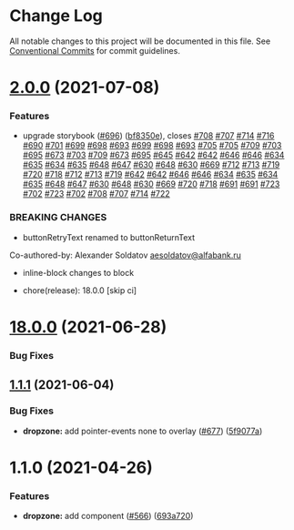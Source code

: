 # Change Log

All notable changes to this project will be documented in this file.
See [Conventional Commits](https://conventionalcommits.org) for commit guidelines.

# [2.0.0](https://github.com/alfa-laboratory/core-components/compare/@alfalab/core-components-dropzone@1.1.1...@alfalab/core-components-dropzone@2.0.0) (2021-07-08)


### Features

* upgrade storybook ([#696](https://github.com/alfa-laboratory/core-components/issues/696)) ([bf8350e](https://github.com/alfa-laboratory/core-components/commit/bf8350ebfd238b6c63ac30545ac32ca933f498d6)), closes [#708](https://github.com/alfa-laboratory/core-components/issues/708) [#707](https://github.com/alfa-laboratory/core-components/issues/707) [#714](https://github.com/alfa-laboratory/core-components/issues/714) [#716](https://github.com/alfa-laboratory/core-components/issues/716) [#690](https://github.com/alfa-laboratory/core-components/issues/690) [#701](https://github.com/alfa-laboratory/core-components/issues/701) [#699](https://github.com/alfa-laboratory/core-components/issues/699) [#698](https://github.com/alfa-laboratory/core-components/issues/698) [#693](https://github.com/alfa-laboratory/core-components/issues/693) [#699](https://github.com/alfa-laboratory/core-components/issues/699) [#698](https://github.com/alfa-laboratory/core-components/issues/698) [#693](https://github.com/alfa-laboratory/core-components/issues/693) [#705](https://github.com/alfa-laboratory/core-components/issues/705) [#705](https://github.com/alfa-laboratory/core-components/issues/705) [#709](https://github.com/alfa-laboratory/core-components/issues/709) [#703](https://github.com/alfa-laboratory/core-components/issues/703) [#695](https://github.com/alfa-laboratory/core-components/issues/695) [#673](https://github.com/alfa-laboratory/core-components/issues/673) [#703](https://github.com/alfa-laboratory/core-components/issues/703) [#709](https://github.com/alfa-laboratory/core-components/issues/709) [#673](https://github.com/alfa-laboratory/core-components/issues/673) [#695](https://github.com/alfa-laboratory/core-components/issues/695) [#645](https://github.com/alfa-laboratory/core-components/issues/645) [#642](https://github.com/alfa-laboratory/core-components/issues/642) [#642](https://github.com/alfa-laboratory/core-components/issues/642) [#646](https://github.com/alfa-laboratory/core-components/issues/646) [#646](https://github.com/alfa-laboratory/core-components/issues/646) [#634](https://github.com/alfa-laboratory/core-components/issues/634) [#635](https://github.com/alfa-laboratory/core-components/issues/635) [#634](https://github.com/alfa-laboratory/core-components/issues/634) [#635](https://github.com/alfa-laboratory/core-components/issues/635) [#648](https://github.com/alfa-laboratory/core-components/issues/648) [#647](https://github.com/alfa-laboratory/core-components/issues/647) [#630](https://github.com/alfa-laboratory/core-components/issues/630) [#648](https://github.com/alfa-laboratory/core-components/issues/648) [#630](https://github.com/alfa-laboratory/core-components/issues/630) [#669](https://github.com/alfa-laboratory/core-components/issues/669) [#712](https://github.com/alfa-laboratory/core-components/issues/712) [#713](https://github.com/alfa-laboratory/core-components/issues/713) [#719](https://github.com/alfa-laboratory/core-components/issues/719) [#720](https://github.com/alfa-laboratory/core-components/issues/720) [#718](https://github.com/alfa-laboratory/core-components/issues/718) [#712](https://github.com/alfa-laboratory/core-components/issues/712) [#713](https://github.com/alfa-laboratory/core-components/issues/713) [#719](https://github.com/alfa-laboratory/core-components/issues/719) [#642](https://github.com/alfa-laboratory/core-components/issues/642) [#642](https://github.com/alfa-laboratory/core-components/issues/642) [#646](https://github.com/alfa-laboratory/core-components/issues/646) [#646](https://github.com/alfa-laboratory/core-components/issues/646) [#634](https://github.com/alfa-laboratory/core-components/issues/634) [#635](https://github.com/alfa-laboratory/core-components/issues/635) [#634](https://github.com/alfa-laboratory/core-components/issues/634) [#635](https://github.com/alfa-laboratory/core-components/issues/635) [#648](https://github.com/alfa-laboratory/core-components/issues/648) [#647](https://github.com/alfa-laboratory/core-components/issues/647) [#630](https://github.com/alfa-laboratory/core-components/issues/630) [#648](https://github.com/alfa-laboratory/core-components/issues/648) [#630](https://github.com/alfa-laboratory/core-components/issues/630) [#669](https://github.com/alfa-laboratory/core-components/issues/669) [#720](https://github.com/alfa-laboratory/core-components/issues/720) [#718](https://github.com/alfa-laboratory/core-components/issues/718) [#691](https://github.com/alfa-laboratory/core-components/issues/691) [#691](https://github.com/alfa-laboratory/core-components/issues/691) [#723](https://github.com/alfa-laboratory/core-components/issues/723) [#702](https://github.com/alfa-laboratory/core-components/issues/702) [#723](https://github.com/alfa-laboratory/core-components/issues/723) [#702](https://github.com/alfa-laboratory/core-components/issues/702) [#708](https://github.com/alfa-laboratory/core-components/issues/708) [#707](https://github.com/alfa-laboratory/core-components/issues/707) [#714](https://github.com/alfa-laboratory/core-components/issues/714) [#722](https://github.com/alfa-laboratory/core-components/issues/722)


### BREAKING CHANGES

* buttonRetryText renamed to buttonReturnText

Co-authored-by: Alexander Soldatov <aesoldatov@alfabank.ru>
* inline-block changes to block

* chore(release): 18.0.0 [skip ci]

# [18.0.0](https://github.com/alfa-laboratory/core-components/compare/v17.6.0...v18.0.0) (2021-06-28)

### Bug Fixes





## [1.1.1](https://github.com/alfa-laboratory/core-components/compare/@alfalab/core-components-dropzone@1.1.0...@alfalab/core-components-dropzone@1.1.1) (2021-06-04)


### Bug Fixes

* **dropzone:** add pointer-events none to overlay ([#677](https://github.com/alfa-laboratory/core-components/issues/677)) ([5f9077a](https://github.com/alfa-laboratory/core-components/commit/5f9077a7c6c88272c7e9e67ec243488249cc5ded))





# 1.1.0 (2021-04-26)


### Features

* **dropzone:** add component ([#566](https://github.com/alfa-laboratory/core-components/issues/566)) ([693a720](https://github.com/alfa-laboratory/core-components/commit/693a720202d78d47e39954edff7b72335904d714))
